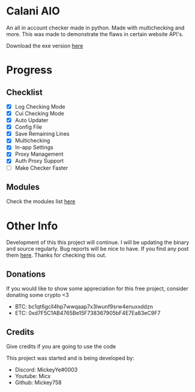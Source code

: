 # Calani AIO
An all in account checker made in python. Made with multichecking and more. This was made to demonstrate the flaws in certain website API's.

Download the exe version [here](https://github.com/Mickey758/Calani-AIO/releases)

# Progress

## Checklist
- [x] Log Checking Mode
- [x] Cui Checking Mode
- [x] Auto Updater
- [x] Config File
- [x] Save Remaining Lines
- [x] Multichecking
- [x] In-app Settings
- [x] Proxy Management
- [x] Auth Proxy Support
- [ ] Make Checker Faster

## Modules
Check the modules list [here](https://github.com/Mickey758/Calani-AIO/blob/master/MODULES.md)

# Other Info
Development of this this project will continue. I will be updating the binary and source regularly. Bug reports will be nice to have. If you find any post them [here](https://github.com/Mickey758/Calani-AIO/issues/new). Thanks for checking this out.

## Donations
If you would like to show some appreciation for this free project, consider donating some crypto <3

- BTC: bc1qt6gcll4hp7wwqaap7x3lwunf9srw4enuxxddzn
- ETC: 0xd7F5C1AB4765Be15F738367905bF4E7Ea83eC9F7

## Credits
Give credits if you are going to use the code

This project was started and is being developed by:
- Discord: MickeyYe#0003
- Youtube: Micx
- Github: Mickey758
